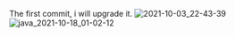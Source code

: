 The first commit, i will upgrade it.
![2021-10-03_22-43-39](https://user-images.githubusercontent.com/59517205/135769257-33c101e9-8f3a-43af-afe5-edb4fb52e608.png)
![java_2021-10-18_01-02-12](https://user-images.githubusercontent.com/59517205/137646574-3294dcbb-5050-4945-b177-98eb1e27e98f.png)

